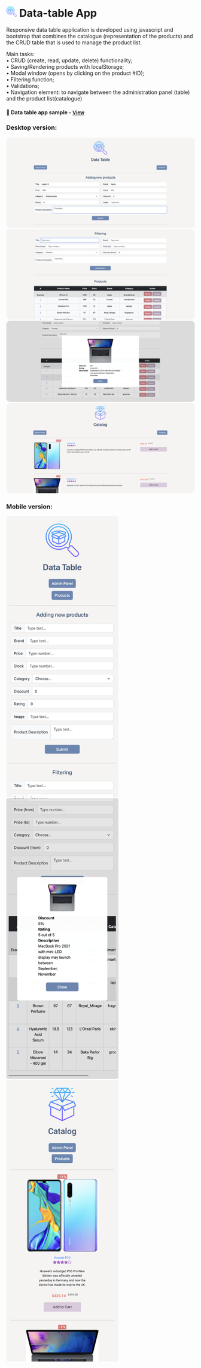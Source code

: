# <span><img src="./images/inspection.png" alt=data-table style="height: 1em;"></span> Data-table App

Responsive data table application is developed using javascript and bootstrap that combines the catalogue (representation of the products) and the CRUD table that is used to manage the product list. 

Main tasks:
<br>• CRUD (create, read, update, delete) functionality;
<br>• Saving/Rendering products with localStorage;
<br>• Modal window (opens by clicking on the product #ID);
<br>• Filtering function;
<br>• Validations;
<br>• Navigation element: to navigate between the administration panel (table) and the product list(catalogue)

<h4>🔹  Data table app sample - <a href="https://simonakom.github.io/data-table-app/admin.html" style="font-size:small;">View</a><h4>

### Desktop version:
<div>
    <img src="./images/main.png" alt="table" style="border-radius: 10px; display: inline-block;" />
    <img src="./images/table.png" alt="modal" style="border-radius: 10px; display: inline-block;" />
    <img src="./images/modal.png" alt="modal" style="border-radius: 10px; display: inline-block;" />
    <img src="./images/products.png" alt="modal" style="border-radius: 10px; display: inline-block;" />

### Mobile version:
   <img src="./images/responsive-main.png" alt="modal" width="300" style="border-radius: 5px;" />
   <img src="./images/responsive-modal.png" alt="modal" width="300" style="border-radius: 5px;" />
   <img src="./images/responsive-products.png" alt="modal" width="300" style="border-radius: 5px;" />
</div>










